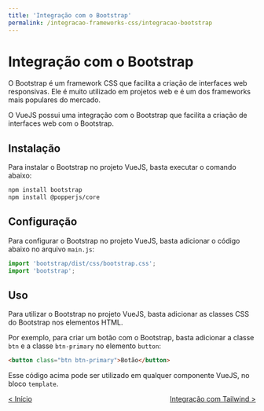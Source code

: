 ```yaml
---
title: 'Integração com o Bootstrap'
permalink: /integracao-frameworks-css/integracao-bootstrap
---
```


# Integração com o Bootstrap

O Bootstrap é um framework CSS que facilita a criação de interfaces web responsivas. Ele é muito utilizado em projetos web e é um dos frameworks mais populares do mercado.

O VueJS possui uma integração com o Bootstrap que facilita a criação de interfaces web com o Bootstrap.

## Instalação

Para instalar o Bootstrap no projeto VueJS, basta executar o comando abaixo:

```bash
npm install bootstrap
npm install @popperjs/core
```

## Configuração

Para configurar o Bootstrap no projeto VueJS, basta adicionar o código abaixo no arquivo `main.js`:

```js
import 'bootstrap/dist/css/bootstrap.css';
import 'bootstrap';
```

## Uso

Para utilizar o Bootstrap no projeto VueJS, basta adicionar as classes CSS do Bootstrap nos elementos HTML.

Por exemplo, para criar um botão com o Bootstrap, basta adicionar a classe `btn` e a classe `btn-primary` no elemento `button`:

```html
<button class="btn btn-primary">Botão</button>
```

Esse código acima pode ser utilizado em qualquer componente VueJS, no bloco `template`.

<span style="display: flex; justify-content: space-between;"><span>[&lt; Início](. 'Anterior')</span> <span>[Integração com Tailwind &gt;](integracao-tailwind.html 'Próximo')</span></span>
